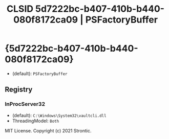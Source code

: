 ﻿---
title: "CLSID 5d7222bc-b407-410b-b440-080f8172ca09 | PSFactoryBuffer"
excerpt: What is COM-Object CLSID 5d7222bc-b407-410b-b440-080f8172ca09?
---

# {5d7222bc-b407-410b-b440-080f8172ca09}

* (default): `PSFactoryBuffer`

## Registry


### InProcServer32

* (default): `C:\Windows\System32\vaultcli.dll`
* ThreadingModel: `Both`

MIT License. Copyright (c) 2021 Strontic.


